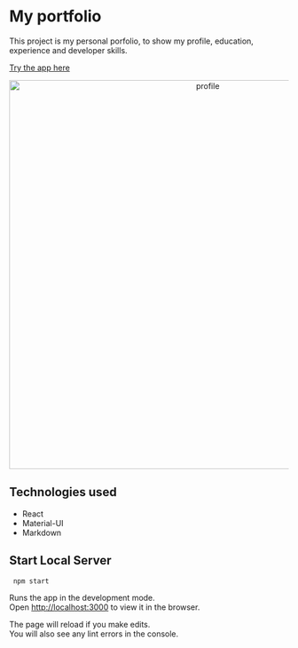 # My portfolio

This project is my personal porfolio, to show my profile, education, experience and developer skills.

 [Try the app here](https://juanlamas.dev/portfolio/)

<p align="center"><img src="https://juanlamas.dev/portfolio/img/content/portfolio/profile.png" alt="profile" width="700" /></p>

## Technologies used

- React
- Material-UI
- Markdown

## Start Local Server
```
 npm start
```

Runs the app in the development mode.<br />
Open [http://localhost:3000](http://localhost:3000) to view it in the browser.

The page will reload if you make edits.<br />
You will also see any lint errors in the console.
